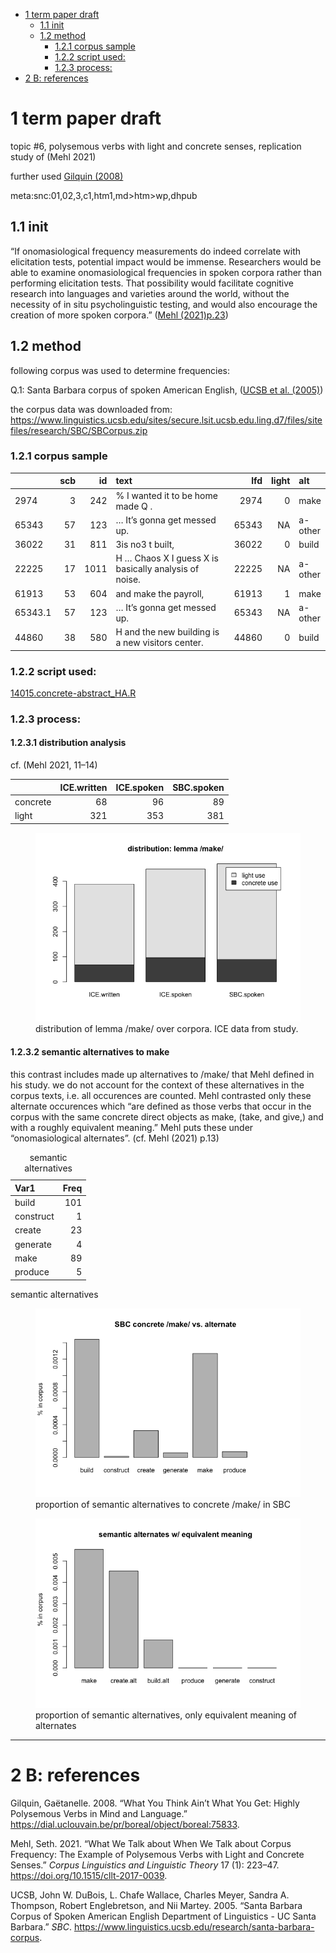 -   [1 term paper draft](#term-paper-draft)
    -   [1.1 init](#init)
    -   [1.2 method](#method)
        -   [1.2.1 corpus sample](#corpus-sample)
        -   [1.2.2 script used:](#script-used)
        -   [1.2.3 process:](#process)
-   [2 B: references](#b-references)

# 1 term paper draft

topic \#6, polysemous verbs with light and concrete senses, replication
study of (Mehl 2021)

further used [Gilquin
(2008)](https://dial.uclouvain.be/pr/boreal/object/boreal:75833)

meta:snc:01,02,3,c1,htm1,md&gt;htm&gt;wp,dhpub

## 1.1 init

“If onomasiological frequency measurements do indeed correlate with
elicitation tests, potential impact would be immense. Researchers would
be able to examine onomasiological frequencies in spoken corpora rather
than performing elicitation tests. That possibility would facilitate
cognitive research into languages and varieties around the world,
without the necessity of in situ psycholinguistic testing, and would
also encourage the creation of more spoken corpora.” ([Mehl
(2021)](https://doi.org/10.1515/cllt-2017-0039)[p.23](https://doi.org/10.1515/cllt-2017-0039))

## 1.2 method

following corpus was used to determine frequencies:

Q.1: Santa Barbara corpus of spoken American English, ([UCSB et al.
(2005)](https://www.linguistics.ucsb.edu/research/santa-barbara-corpus))

the corpus data was downloaded from:
<https://www.linguistics.ucsb.edu/sites/secure.lsit.ucsb.edu.ling.d7/files/sitefiles/research/SBC/SBCorpus.zip>

### 1.2.1 corpus sample

<table style="width:100%;">
<colgroup>
<col style="width: 8%" />
<col style="width: 4%" />
<col style="width: 5%" />
<col style="width: 62%" />
<col style="width: 6%" />
<col style="width: 6%" />
<col style="width: 8%" />
</colgroup>
<thead>
<tr class="header">
<th style="text-align: left;"></th>
<th style="text-align: right;">scb</th>
<th style="text-align: right;">id</th>
<th style="text-align: left;">text</th>
<th style="text-align: right;">lfd</th>
<th style="text-align: right;">light</th>
<th style="text-align: left;">alt</th>
</tr>
</thead>
<tbody>
<tr class="odd">
<td style="text-align: left;">2974</td>
<td style="text-align: right;">3</td>
<td style="text-align: right;">242</td>
<td style="text-align: left;">% I wanted it to be home made Q .</td>
<td style="text-align: right;">2974</td>
<td style="text-align: right;">0</td>
<td style="text-align: left;">make</td>
</tr>
<tr class="even">
<td style="text-align: left;">65343</td>
<td style="text-align: right;">57</td>
<td style="text-align: right;">123</td>
<td style="text-align: left;">… It’s gonna get messed up.</td>
<td style="text-align: right;">65343</td>
<td style="text-align: right;">NA</td>
<td style="text-align: left;">a-other</td>
</tr>
<tr class="odd">
<td style="text-align: left;">36022</td>
<td style="text-align: right;">31</td>
<td style="text-align: right;">811</td>
<td style="text-align: left;">3is no3 t built,</td>
<td style="text-align: right;">36022</td>
<td style="text-align: right;">0</td>
<td style="text-align: left;">build</td>
</tr>
<tr class="even">
<td style="text-align: left;">22225</td>
<td style="text-align: right;">17</td>
<td style="text-align: right;">1011</td>
<td style="text-align: left;">H … Chaos X I guess X is basically
analysis of noise.</td>
<td style="text-align: right;">22225</td>
<td style="text-align: right;">NA</td>
<td style="text-align: left;">a-other</td>
</tr>
<tr class="odd">
<td style="text-align: left;">61913</td>
<td style="text-align: right;">53</td>
<td style="text-align: right;">604</td>
<td style="text-align: left;">and make the payroll,</td>
<td style="text-align: right;">61913</td>
<td style="text-align: right;">1</td>
<td style="text-align: left;">make</td>
</tr>
<tr class="even">
<td style="text-align: left;">65343.1</td>
<td style="text-align: right;">57</td>
<td style="text-align: right;">123</td>
<td style="text-align: left;">… It’s gonna get messed up.</td>
<td style="text-align: right;">65343</td>
<td style="text-align: right;">NA</td>
<td style="text-align: left;">a-other</td>
</tr>
<tr class="odd">
<td style="text-align: left;">44860</td>
<td style="text-align: right;">38</td>
<td style="text-align: right;">580</td>
<td style="text-align: left;">H and the new building is a new visitors
center.</td>
<td style="text-align: right;">44860</td>
<td style="text-align: right;">0</td>
<td style="text-align: left;">build</td>
</tr>
</tbody>
</table>

### 1.2.2 script used:

[14015.concrete-abstract\_HA.R](https://github.com/esteeschwarz/SPUND-LX/blob/main/corpusLX/14015-HA/14015.concrete-abstract_HA.R)

### 1.2.3 process:

#### 1.2.3.1 distribution analysis

cf. (Mehl 2021, 11–14)

<table>
<thead>
<tr class="header">
<th style="text-align: left;"></th>
<th style="text-align: right;">ICE.written</th>
<th style="text-align: right;">ICE.spoken</th>
<th style="text-align: right;">SBC.spoken</th>
</tr>
</thead>
<tbody>
<tr class="odd">
<td style="text-align: left;">concrete</td>
<td style="text-align: right;">68</td>
<td style="text-align: right;">96</td>
<td style="text-align: right;">89</td>
</tr>
<tr class="even">
<td style="text-align: left;">light</td>
<td style="text-align: right;">321</td>
<td style="text-align: right;">353</td>
<td style="text-align: right;">381</td>
</tr>
</tbody>
</table>

<figure>
<img src="readmek_files/figure-markdown_strict/fig-01-dist-1.png"
alt="distribution of lemma /make/ over corpora. ICE data from study." />
<figcaption aria-hidden="true">distribution of lemma /make/ over
corpora. ICE data from study.</figcaption>
</figure>

#### 1.2.3.2 semantic alternatives to make

this contrast includes made up alternatives to /make/ that Mehl defined
in his study. we do not account for the context of these alternatives in
the corpus texts, i.e. all occurences are counted. Mehl contrasted only
these alternate occurences which “are defined as those verbs that occur
in the corpus with the same concrete direct objects as make, (take, and
give,) and with a roughly equivalent meaning.” Mehl puts these under
“onomasiological alternates”. (cf. Mehl (2021) p.13)

<table>
<caption>semantic alternatives</caption>
<thead>
<tr class="header">
<th style="text-align: left;">Var1</th>
<th style="text-align: right;">Freq</th>
</tr>
</thead>
<tbody>
<tr class="odd">
<td style="text-align: left;">build</td>
<td style="text-align: right;">101</td>
</tr>
<tr class="even">
<td style="text-align: left;">construct</td>
<td style="text-align: right;">1</td>
</tr>
<tr class="odd">
<td style="text-align: left;">create</td>
<td style="text-align: right;">23</td>
</tr>
<tr class="even">
<td style="text-align: left;">generate</td>
<td style="text-align: right;">4</td>
</tr>
<tr class="odd">
<td style="text-align: left;">make</td>
<td style="text-align: right;">89</td>
</tr>
<tr class="even">
<td style="text-align: left;">produce</td>
<td style="text-align: right;">5</td>
</tr>
</tbody>
</table>

semantic alternatives

<figure>
<img src="readmek_files/figure-markdown_strict/fig-02-alt-1.png"
alt="proportion of semantic alternatives to concrete /make/ in SBC" />
<figcaption aria-hidden="true">proportion of semantic alternatives to
concrete /make/ in SBC</figcaption>
</figure>

<figure>
<img src="readmek_files/figure-markdown_strict/fig-03-alt-1.png"
alt="proportion of semantic alternatives, only equivalent meaning of alternates" />
<figcaption aria-hidden="true">proportion of semantic alternatives, only
equivalent meaning of alternates</figcaption>
</figure>

------------------------------------------------------------------------

# 2 B: references

Gilquin, Gaëtanelle. 2008. “What You Think Ain’t What You Get: Highly
Polysemous Verbs in Mind and Language.”
<https://dial.uclouvain.be/pr/boreal/object/boreal:75833>.

Mehl, Seth. 2021. “What We Talk about When We Talk about Corpus
Frequency: The Example of Polysemous Verbs with Light and Concrete
Senses.” *Corpus Linguistics and Linguistic Theory* 17 (1): 223–47.
<https://doi.org/10.1515/cllt-2017-0039>.

UCSB, John W. DuBois, L. Chafe Wallace, Charles Meyer, Sandra A.
Thompson, Robert Englebretson, and Nii Martey. 2005. “Santa Barbara
Corpus of Spoken American English Department of Linguistics - UC Santa
Barbara.” *SBC*.
<https://www.linguistics.ucsb.edu/research/santa-barbara-corpus>.
